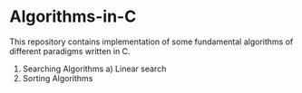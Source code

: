 # Algorithms-in-C
This repository contains implementation of some fundamental algorithms of different paradigms written in C. </br >
1. Searching Algorithms
</tb > a) Linear search
2. Sorting Algorithms
